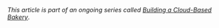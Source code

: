 _This article is part of an ongoing series called [Building a Cloud-Based Bakery](../chez-angela-cloud-bakery/)_.